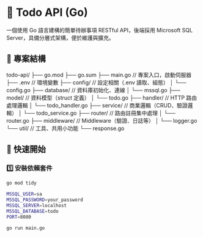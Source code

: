 # 📝 Todo API (Go)

一個使用 Go 語言建構的簡單待辦事項 RESTful API，後端採用 Microsoft SQL Server，具備分層式架構，便於維護與擴充。

## 📁 專案結構

todo-api/
├── go.mod
├── go.sum
├── main.go               // 專案入口，啟動伺服器
├── .env                  // 環境變數
├── config/               // 設定相關（.env 讀取、組態）
│   └── config.go
├── database/             // 資料庫初始化、連線
│   └── mssql.go
├── model/                // 資料模型（struct 定義）
│   └── todo.go
├── handler/              // HTTP 路由處理邏輯
│   └── todo_handler.go
├── service/              // 商業邏輯（CRUD、驗證邏輯）
│   └── todo_service.go
├── router/               // 路由註冊集中處理
│   └── router.go
├── middleware/           // Middleware（驗證、日誌等）
│   └── logger.go
└── util/                 // 工具、共用小功能
    └── response.go


## 🚀 快速開始

### 1️⃣ 安裝依賴套件

```bash
go mod tidy

MSSQL_USER=sa
MSSQL_PASSWORD=your_password
MSSQL_SERVER=localhost
MSSQL_DATABASE=todo
PORT=8080

go run main.go
